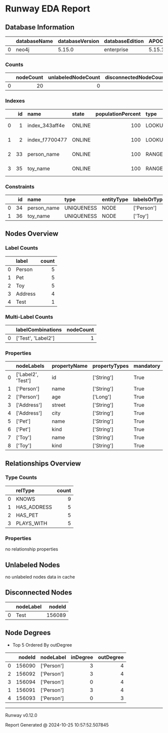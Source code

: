 
# Runway EDA Report

## Database Information
|    | databaseName   | databaseVersion   | databaseEdition   | APOCVersion   | GDSVersion    |
|---:|:---------------|:------------------|:------------------|:--------------|:--------------|
|  0 | neo4j          | 5.15.0            | enterprise        | 5.15.1        | not installed |

### Counts
|    |   nodeCount |   unlabeledNodeCount |   disconnectedNodeCount |   relationshipCount |
|---:|------------:|---------------------:|------------------------:|--------------------:|
|  0 |          20 |                    0 |                       1 |                  24 |

### Indexes
|    |   id | name           | state   |   populationPercent | type   | entityType   | labelsOrTypes   | properties   | indexProvider    | owningConstraint   | lastRead                            |   readCount |
|---:|-----:|:---------------|:--------|--------------------:|:-------|:-------------|:----------------|:-------------|:-----------------|:-------------------|:------------------------------------|------------:|
|  0 |    1 | index_343aff4e | ONLINE  |                 100 | LOOKUP | NODE         |                 |              | token-lookup-1.0 |                    | 2024-10-25T13:07:49.138000000+00:00 |        3809 |
|  1 |    2 | index_f7700477 | ONLINE  |                 100 | LOOKUP | RELATIONSHIP |                 |              | token-lookup-1.0 |                    |                                     |           0 |
|  2 |   33 | person_name    | ONLINE  |                 100 | RANGE  | NODE         | ['Person']      | ['name']     | range-1.0        | person_name        | 2024-10-22T18:04:42.292000000+00:00 |          55 |
|  3 |   35 | toy_name       | ONLINE  |                 100 | RANGE  | NODE         | ['Toy']         | ['name']     | range-1.0        | toy_name           | 2024-10-22T18:04:42.249000000+00:00 |          28 |

### Constraints
|    |   id | name        | type       | entityType   | labelsOrTypes   | properties   | ownedIndex   | propertyType   |
|---:|-----:|:------------|:-----------|:-------------|:----------------|:-------------|:-------------|:---------------|
|  0 |   34 | person_name | UNIQUENESS | NODE         | ['Person']      | ['name']     | person_name  |                |
|  1 |   36 | toy_name    | UNIQUENESS | NODE         | ['Toy']         | ['name']     | toy_name     |                |

## Nodes Overview
### Label Counts
|    | label   |   count |
|---:|:--------|--------:|
|  0 | Person  |       5 |
|  1 | Pet     |       5 |
|  2 | Toy     |       5 |
|  3 | Address |       4 |
|  4 | Test    |       1 |
### Multi-Label Counts
|    | labelCombinations   |   nodeCount |
|---:|:--------------------|------------:|
|  0 | ['Test', 'Label2']  |           1 |
### Properties
|    | nodeLabels         | propertyName   | propertyTypes   | mandatory   |
|---:|:-------------------|:---------------|:----------------|:------------|
|  0 | ['Label2', 'Test'] | id             | ['String']      | True        |
|  1 | ['Person']         | name           | ['String']      | True        |
|  2 | ['Person']         | age            | ['Long']        | True        |
|  3 | ['Address']        | street         | ['String']      | True        |
|  4 | ['Address']        | city           | ['String']      | True        |
|  5 | ['Pet']            | name           | ['String']      | True        |
|  6 | ['Pet']            | kind           | ['String']      | True        |
|  7 | ['Toy']            | name           | ['String']      | True        |
|  8 | ['Toy']            | kind           | ['String']      | True        |


## Relationships Overview
### Type Counts
|    | relType     |   count |
|---:|:------------|--------:|
|  0 | KNOWS       |       9 |
|  1 | HAS_ADDRESS |       5 |
|  2 | HAS_PET     |       5 |
|  3 | PLAYS_WITH  |       5 |
### Properties
no relationship properties


## Unlabeled Nodes
no unlabeled nodes data in cache
## Disconnected Nodes
|    | nodeLabel   |   nodeId |
|---:|:------------|---------:|
|  0 | Test        |   156089 |
## Node Degrees
* Top 5 Ordered By outDegree

|    |   nodeId | nodeLabel   |   inDegree |   outDegree |
|---:|---------:|:------------|-----------:|------------:|
|  0 |   156090 | ['Person']  |          3 |           4 |
|  2 |   156092 | ['Person']  |          3 |           4 |
|  3 |   156094 | ['Person']  |          0 |           4 |
|  1 |   156091 | ['Person']  |          3 |           4 |
|  4 |   156093 | ['Person']  |          0 |           3 |
---

Runway v0.12.0

Report Generated @ 2024-10-25 10:57:52.507845
